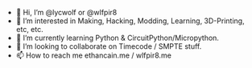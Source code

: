 - 👋 Hi, I’m @lycwolf or @wlfpir8
- 👀 I’m interested in Making, Hacking, Modding, Learning, 3D-Printing, etc, etc.
- 🌱 I’m currently learning Python & CircuitPython/Micropython.
- 💞️ I’m looking to collaborate on Timecode / SMPTE stuff.
- 📫 How to reach me ethancain.me / wlfpir8.me

<!---
lycwolf/lycwolf is a ✨ special ✨ repository because its `README.md` (this file) appears on your GitHub profile.
You can click the Preview link to take a look at your changes.
--->
